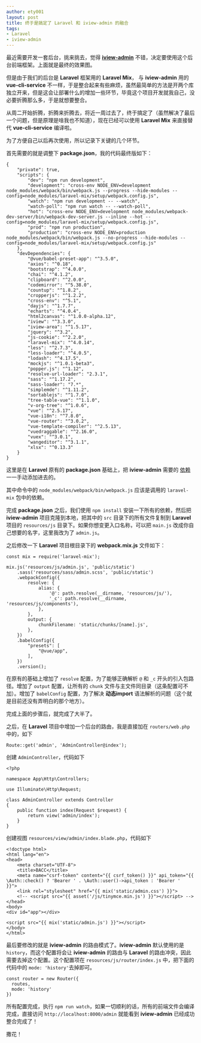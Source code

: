 ```yaml
---
author: ety001
layout: post
title: 终于是搞定了 Laravel 和 iview-admin 的融合
tags:
- Laravel
- iview-admin
---
```

最近需要开发一套后台，挑来挑去，觉得 **[iview-admin](https://github.com/iview/iview-admin)** 不错，决定要使用这个后台前端框架。上面就是最终的效果图。

但是由于我们的后台是 **Laravel** 框架用的 **Laravel Mix**， 与 **iview-admin** 用的 **vue-cli-service** 不一样，于是整合起来有些麻烦，虽然最简单的方法是开两个库独立开来，但是这会让部署什么的增加一些环节，毕竟这个项目开发就我自己，没必要折腾那么多，于是就想要整合。

从周二开始折腾，折腾来折腾去，将近一周过去了，终于搞定了（虽然解决了最后一个问题，但是原理是啥我也不知道），现在已经可以使用 **Laravel Mix** 来直接替代 **vue-cli-service** 编译啦。

为了方便自己以后再次使用，所以记录下关键的几个环节。

首先需要的就是调整下 **package.json**，我的代码最终版如下：

```
{
    "private": true,
    "scripts": {
        "dev": "npm run development",
        "development": "cross-env NODE_ENV=development node_modules/webpack/bin/webpack.js --progress --hide-modules --config=node_modules/laravel-mix/setup/webpack.config.js",
        "watch": "npm run development -- --watch",
        "watch-poll": "npm run watch -- --watch-poll",
        "hot": "cross-env NODE_ENV=development node_modules/webpack-dev-server/bin/webpack-dev-server.js --inline --hot --config=node_modules/laravel-mix/setup/webpack.config.js",
        "prod": "npm run production",
        "production": "cross-env NODE_ENV=production node_modules/webpack/bin/webpack.js --no-progress --hide-modules --config=node_modules/laravel-mix/setup/webpack.config.js"
    },
    "devDependencies": {
        "@vue/babel-preset-app": "^3.5.0",
        "axios": "^0.18",
        "bootstrap": "^4.0.0",
        "chai": "^4.1.2",
        "clipboard": "^2.0.0",
        "codemirror": "^5.38.0",
        "countup": "^1.8.2",
        "cropperjs": "^1.2.2",
        "cross-env": "^5.1",
        "dayjs": "^1.7.7",
        "echarts": "^4.0.4",
        "html2canvas": "^1.0.0-alpha.12",
        "iview": "^3.3.0",
        "iview-area": "^1.5.17",
        "jquery": "^3.2",
        "js-cookie": "^2.2.0",
        "laravel-mix": "^4.0.14",
        "less": "^2.7.3",
        "less-loader": "^4.0.5",
        "lodash": "^4.17.5",
        "mockjs": "^1.0.1-beta3",
        "popper.js": "^1.12",
        "resolve-url-loader": "2.3.1",
        "sass": "^1.17.2",
        "sass-loader": "7.*",
        "simplemde": "^1.11.2",
        "sortablejs": "^1.7.0",
        "tree-table-vue": "^1.1.0",
        "v-org-tree": "^1.0.6",
        "vue": "^2.5.17",
        "vue-i18n": "^7.8.0",
        "vue-router": "^3.0.2",
        "vue-template-compiler": "^2.5.13",
        "vuedraggable": "^2.16.0",
        "vuex": "^3.0.1",
        "wangeditor": "^3.1.1",
        "xlsx": "^0.13.3"
    }
}
```

这里是在 **Laravel** 原有的 **package.json** 基础上，把 **iview-admin** 需要的 [依赖](https://github.com/iview/iview-admin/blob/master/package.json) 一一手动添加进去的。

其中命令中的 `node_modules/webpack/bin/webpack.js` 应该是调用的 `laravel-mix` 包中的依赖。

完成 **package.json** 之后，我们使用 `npm install` 安装一下所有的依赖，然后把 **iview-admin** 项目克隆到本地，把其中的 `src` 目录下的所有文件复制到 **Laravel** 项目的 `resources/js` 目录下。如果你想变更入口名称，可以把 `main.js` 改成你自己想要的名字，这里我改为了 `admin.js`。

之后修改一下 **Laravel** 项目根目录下的 **webpack.mix.js** 文件如下：

```
const mix = require('laravel-mix');

mix.js('resources/js/admin.js', 'public/static')
    .sass('resources/sass/admin.scss', 'public/static')
    .webpackConfig({
        resolve: {
            alias: {
                '@': path.resolve(__dirname, 'resources/js/'),
                '_c': path.resolve(__dirname, 'resources/js/components'),
            },
        },
        output: {
            chunkFilename: 'static/chunks/[name].js',
        },
    })
    .babelConfig({
        "presets": [
            "@vue/app",
        ],
    })
    .version();
```

在原有的基础上增加了 `resolve` 配置，为了能够正确解析 `@` 和 `_c` 开头的引入包路径。增加了 `output` 配置，让所有的 `chunk` 文件与主文件同目录（这条配置可不加）。增加了 `babelConfig` 配置，为了解决 **动态import** 语法解析的问题（这个就是目前还没有弄明白的那个地方）。

完成上面的步骤后，就完成了大半了。

之后，在 **Laravel** 项目中增加一个后台的路由，我是直接加在 `routers/web.php` 中的，如下

```
Route::get('admin', 'AdminController@index');
```

创建 `AdminController`，代码如下

```
<?php

namespace App\Http\Controllers;

use Illuminate\Http\Request;

class AdminController extends Controller
{
    public function index(Request $request) {
        return view('admin/index');
    }
}
```

创建视图 `resources/view/admin/index.blade.php`，代码如下

```
<!doctype html>
<html lang="en">
<head>
    <meta charset="UTF-8">
    <title>BACC</title>
    <meta name="csrf-token" content="{{ csrf_token() }}" api_token="{{ \Auth::check() ? 'Bearer ' . \Auth::user()->api_token : 'Bearer '  }}">
    <link rel="stylesheet" href="{{ mix('static/admin.css') }}">
    <!-- <script src="{{ asset('/js/tinymce.min.js') }}"></script> -->
</head>
<body>
<div id="app"></div>

<script src="{{ mix('static/admin.js') }}"></script>
</body>
</html>
```

最后要修改的就是 **iview-admin** 的路由模式了。**iview-admin** 默认使用的是 `history`，而这个配置将会让 **iview-admin** 的路由与 **Laravel** 的路由冲突，因此需要去掉这个配置。这个配置项在 `resources/js/router/index.js` 中，把下面的代码中的 `mode: 'history'`去掉即可。

```
const router = new Router({
  routes,
  mode: 'history'
})
```

所有配置完成，执行 `npm run watch`，如果一切顺利的话，所有的前端文件会编译完成，直接访问 `http://localhost:8000/admin` 就能看到 **iview-admin** 已经成功整合完成了！

撒花！